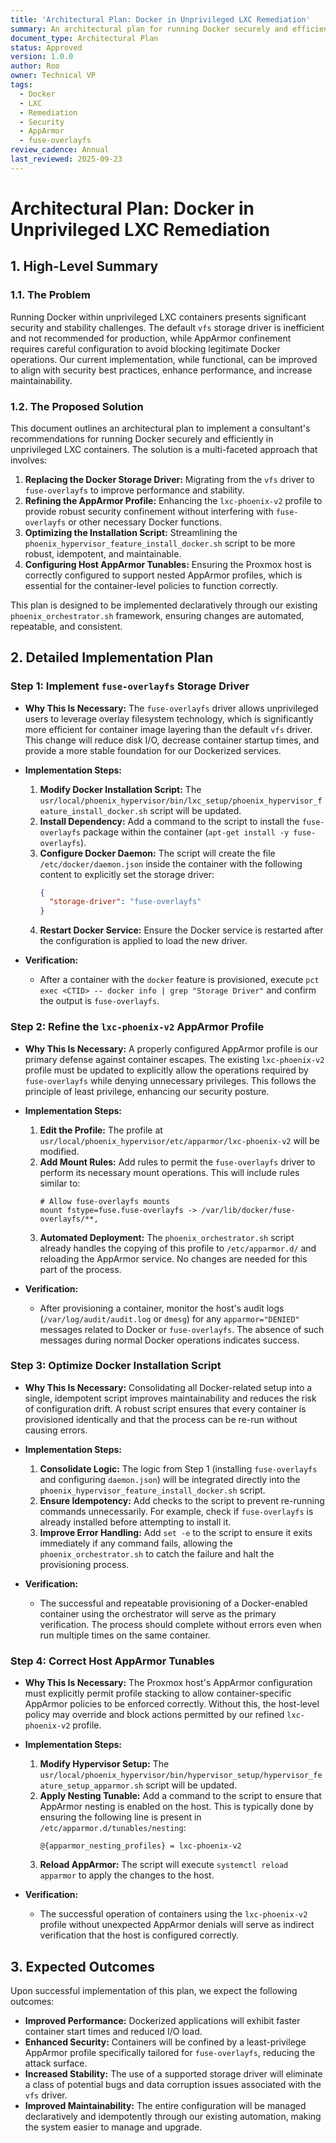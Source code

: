 ```yaml
---
title: 'Architectural Plan: Docker in Unprivileged LXC Remediation'
summary: An architectural plan for running Docker securely and efficiently in unprivileged LXC containers.
document_type: Architectural Plan
status: Approved
version: 1.0.0
author: Roo
owner: Technical VP
tags:
  - Docker
  - LXC
  - Remediation
  - Security
  - AppArmor
  - fuse-overlayfs
review_cadence: Annual
last_reviewed: 2025-09-23
---
```


# Architectural Plan: Docker in Unprivileged LXC Remediation

## 1. High-Level Summary

### 1.1. The Problem

Running Docker within unprivileged LXC containers presents significant security and stability challenges. The default `vfs` storage driver is inefficient and not recommended for production, while AppArmor confinement requires careful configuration to avoid blocking legitimate Docker operations. Our current implementation, while functional, can be improved to align with security best practices, enhance performance, and increase maintainability.

### 1.2. The Proposed Solution

This document outlines an architectural plan to implement a consultant's recommendations for running Docker securely and efficiently in unprivileged LXC containers. The solution is a multi-faceted approach that involves:

1.  **Replacing the Docker Storage Driver:** Migrating from the `vfs` driver to `fuse-overlayfs` to improve performance and stability.
2.  **Refining the AppArmor Profile:** Enhancing the `lxc-phoenix-v2` profile to provide robust security confinement without interfering with `fuse-overlayfs` or other necessary Docker functions.
3.  **Optimizing the Installation Script:** Streamlining the `phoenix_hypervisor_feature_install_docker.sh` script to be more robust, idempotent, and maintainable.
4.  **Configuring Host AppArmor Tunables:** Ensuring the Proxmox host is correctly configured to support nested AppArmor profiles, which is essential for the container-level policies to function correctly.

This plan is designed to be implemented declaratively through our existing `phoenix_orchestrator.sh` framework, ensuring changes are automated, repeatable, and consistent.

## 2. Detailed Implementation Plan

### Step 1: Implement `fuse-overlayfs` Storage Driver

*   **Why This Is Necessary:** The `fuse-overlayfs` driver allows unprivileged users to leverage overlay filesystem technology, which is significantly more efficient for container image layering than the default `vfs` driver. This change will reduce disk I/O, decrease container startup times, and provide a more stable foundation for our Dockerized services.

*   **Implementation Steps:**
    1.  **Modify Docker Installation Script:** The `usr/local/phoenix_hypervisor/bin/lxc_setup/phoenix_hypervisor_feature_install_docker.sh` script will be updated.
    2.  **Install Dependency:** Add a command to the script to install the `fuse-overlayfs` package within the container (`apt-get install -y fuse-overlayfs`).
    3.  **Configure Docker Daemon:** The script will create the file `/etc/docker/daemon.json` inside the container with the following content to explicitly set the storage driver:
        ```json
        {
          "storage-driver": "fuse-overlayfs"
        }
        ```
    4.  **Restart Docker Service:** Ensure the Docker service is restarted after the configuration is applied to load the new driver.

*   **Verification:**
    *   After a container with the `docker` feature is provisioned, execute `pct exec <CTID> -- docker info | grep "Storage Driver"` and confirm the output is `fuse-overlayfs`.

### Step 2: Refine the `lxc-phoenix-v2` AppArmor Profile

*   **Why This Is Necessary:** A properly configured AppArmor profile is our primary defense against container escapes. The existing `lxc-phoenix-v2` profile must be updated to explicitly allow the operations required by `fuse-overlayfs` while denying unnecessary privileges. This follows the principle of least privilege, enhancing our security posture.

*   **Implementation Steps:**
    1.  **Edit the Profile:** The profile at `usr/local/phoenix_hypervisor/etc/apparmor/lxc-phoenix-v2` will be modified.
    2.  **Add Mount Rules:** Add rules to permit the `fuse-overlayfs` driver to perform its necessary mount operations. This will include rules similar to:
        ```
        # Allow fuse-overlayfs mounts
        mount fstype=fuse.fuse-overlayfs -> /var/lib/docker/fuse-overlayfs/**,
        ```
    3.  **Automated Deployment:** The `phoenix_orchestrator.sh` script already handles the copying of this profile to `/etc/apparmor.d/` and reloading the AppArmor service. No changes are needed for this part of the process.

*   **Verification:**
    *   After provisioning a container, monitor the host's audit logs (`/var/log/audit/audit.log` or `dmesg`) for any `apparmor="DENIED"` messages related to Docker or `fuse-overlayfs`. The absence of such messages during normal Docker operations indicates success.

### Step 3: Optimize Docker Installation Script

*   **Why This Is Necessary:** Consolidating all Docker-related setup into a single, idempotent script improves maintainability and reduces the risk of configuration drift. A robust script ensures that every container is provisioned identically and that the process can be re-run without causing errors.

*   **Implementation Steps:**
    1.  **Consolidate Logic:** The logic from Step 1 (installing `fuse-overlayfs` and configuring `daemon.json`) will be integrated directly into the `phoenix_hypervisor_feature_install_docker.sh` script.
    2.  **Ensure Idempotency:** Add checks to the script to prevent re-running commands unnecessarily. For example, check if `fuse-overlayfs` is already installed before attempting to install it.
    3.  **Improve Error Handling:** Add `set -e` to the script to ensure it exits immediately if any command fails, allowing the `phoenix_orchestrator.sh` to catch the failure and halt the provisioning process.

*   **Verification:**
    *   The successful and repeatable provisioning of a Docker-enabled container using the orchestrator will serve as the primary verification. The process should complete without errors even when run multiple times on the same container.

### Step 4: Correct Host AppArmor Tunables

*   **Why This Is Necessary:** The Proxmox host's AppArmor configuration must explicitly permit profile stacking to allow container-specific AppArmor policies to be enforced correctly. Without this, the host-level policy may override and block actions permitted by our refined `lxc-phoenix-v2` profile.

*   **Implementation Steps:**
    1.  **Modify Hypervisor Setup:** The `usr/local/phoenix_hypervisor/bin/hypervisor_setup/hypervisor_feature_setup_apparmor.sh` script will be updated.
    2.  **Apply Nesting Tunable:** Add a command to the script to ensure that AppArmor nesting is enabled on the host. This is typically done by ensuring the following line is present in `/etc/apparmor.d/tunables/nesting`:
        ```
        @{apparmor_nesting_profiles} = lxc-phoenix-v2
        ```
    3.  **Reload AppArmor:** The script will execute `systemctl reload apparmor` to apply the changes to the host.

*   **Verification:**
    *   The successful operation of containers using the `lxc-phoenix-v2` profile without unexpected AppArmor denials will serve as indirect verification that the host is configured correctly.

## 3. Expected Outcomes

Upon successful implementation of this plan, we expect the following outcomes:

*   **Improved Performance:** Dockerized applications will exhibit faster container start times and reduced I/O load.
*   **Enhanced Security:** Containers will be confined by a least-privilege AppArmor profile specifically tailored for `fuse-overlayfs`, reducing the attack surface.
*   **Increased Stability:** The use of a supported storage driver will eliminate a class of potential bugs and data corruption issues associated with the `vfs` driver.
*   **Improved Maintainability:** The entire configuration will be managed declaratively and idempotently through our existing automation, making the system easier to manage and upgrade.
